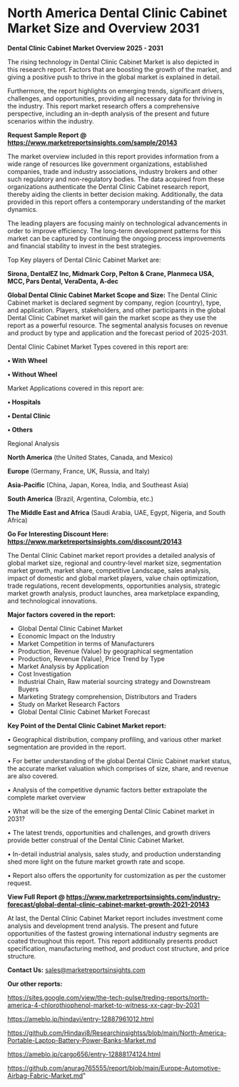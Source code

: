 # North America Dental Clinic Cabinet Market Size and Overview 2031

<Strong> Dental Clinic Cabinet Market Overview 2025 - 2031</strong>

The rising technology in Dental Clinic Cabinet Market is also depicted in this research report. Factors that are boosting the growth of the market, and giving a positive push to thrive in the global market is explained in detail.

Furthermore, the report highlights on emerging trends, significant drivers, challenges, and opportunities, providing all necessary data for thriving in the industry. This report market research offers a comprehensive perspective, including an in-depth analysis of the present and future scenarios within the industry.

<strong>Request Sample Report @ <a href=https://www.marketreportsinsights.com/sample/20143>https://www.marketreportsinsights.com/sample/20143</a></strong>

The market overview included in this report provides information from a wide range of resources like government organizations, established companies, trade and industry associations, industry brokers and other such regulatory and non-regulatory bodies. The data acquired from these organizations authenticate the Dental Clinic Cabinet research report, thereby aiding the clients in better decision making. Additionally, the data provided in this report offers a contemporary understanding of the market dynamics.

The leading players are focusing mainly on technological advancements in order to improve efficiency. The long-term development patterns for this market can be captured by continuing the ongoing process improvements and financial stability to invest in the best strategies.

Top Key players of Dental Clinic Cabinet Market are:

<strong>Sirona, DentalEZ Inc, Midmark Corp, Pelton & Crane, Planmeca USA, MCC, Pars Dental, VeraDenta, A-dec</strong>

<strong><b>Global Dental Clinic Cabinet Market Scope and Size:</b></strong>
The Dental Clinic Cabinet market is declared segment by company, region (country), type, and application. Players, stakeholders, and other participants in the global Dental Clinic Cabinet market will gain the market scope as they use the report as a powerful resource. The segmental analysis focuses on revenue and product by type and application and the forecast period of 2025-2031.

Dental Clinic Cabinet Market Types covered in this report are:

<strong>• With Wheel

• Without Wheel</strong>

Market Applications covered in this report are:

<strong>• Hospitals

• Dental Clinic

• Others</strong> 

Regional Analysis

<strong>North America</strong> (the United States, Canada, and Mexico)

<strong>Europe</strong> (Germany, France, UK, Russia, and Italy)

<strong>Asia-Pacific</strong> (China, Japan, Korea, India, and Southeast Asia)

<strong>South America</strong> (Brazil, Argentina, Colombia, etc.)

<strong>The Middle East and Africa</strong> (Saudi Arabia, UAE, Egypt, Nigeria, and South Africa)

<strong>Go For Interesting Discount Here: <a href=https://www.marketreportsinsights.com/discount/20143>https://www.marketreportsinsights.com/discount/20143</a></strong>

The Dental Clinic Cabinet market report provides a detailed analysis of global market size, regional and country-level market size, segmentation market growth, market share, competitive Landscape, sales analysis, impact of domestic and global market players, value chain optimization, trade regulations, recent developments, opportunities analysis, strategic market growth analysis, product launches, area marketplace expanding, and technological innovations.

<strong><b>Major factors covered in the report:</b></strong>
<ul>
  <li>Global Dental Clinic Cabinet Market </li>
  <li>Economic Impact on the Industry</li>
  <li>Market Competition in terms of Manufacturers</li>
  <li>Production, Revenue (Value) by geographical segmentation</li>
  <li>Production, Revenue (Value), Price Trend by Type</li>
  <li>Market Analysis by Application</li>
  <li>Cost Investigation</li>
  <li>Industrial Chain, Raw material sourcing strategy and Downstream Buyers</li>
  <li>Marketing Strategy comprehension, Distributors and Traders</li>
  <li>Study on Market Research Factors</li>
  <li>Global Dental Clinic Cabinet Market Forecast</li>
</ul>

<strong><b>Key Point of the Dental Clinic Cabinet Market report:</b></strong>

• Geographical distribution, company profiling, and various other market segmentation are provided in the report.

• For better understanding of the global Dental Clinic Cabinet market status, the accurate market valuation which comprises of size, share, and revenue are also covered.

• Analysis of the competitive dynamic factors better extrapolate the complete market overview

• What will be the size of the emerging Dental Clinic Cabinet market in 2031?

• The latest trends, opportunities and challenges, and growth drivers provide better construal of the Dental Clinic Cabinet Market.

• In-detail industrial analysis, sales study, and production understanding shed more light on the future market growth rate and scope.

• Report also offers the opportunity for customization as per the customer request.

<strong><b>View Full Report @ <a href=https://www.marketreportsinsights.com/industry-forecast/global-dental-clinic-cabinet-market-growth-2021-20143>https://www.marketreportsinsights.com/industry-forecast/global-dental-clinic-cabinet-market-growth-2021-20143</a></b></strong>


At last, the Dental Clinic Cabinet Market report includes investment come analysis and development trend analysis. The present and future opportunities of the fastest growing international industry segments are coated throughout this report. This report additionally presents product specification, manufacturing method, and product cost structure, and price structure.

<strong>Contact Us:</strong>
sales@marketreportsinsights.com

<strong>Our other reports:</strong>

<a href=https://sites.google.com/view/the-tech-pulse/treding-reports/north-america-4-chlorothiophenol-market-to-witness-xx-cagr-by-2031>https://sites.google.com/view/the-tech-pulse/treding-reports/north-america-4-chlorothiophenol-market-to-witness-xx-cagr-by-2031</a>

<a href=https://ameblo.jp/hindavi/entry-12887961012.html>https://ameblo.jp/hindavi/entry-12887961012.html</a>

<a href=https://github.com/Hindavi8/Researchinsightss/blob/main/North-America-Portable-Laptop-Battery-Power-Banks-Market.md>https://github.com/Hindavi8/Researchinsightss/blob/main/North-America-Portable-Laptop-Battery-Power-Banks-Market.md</a>

<a href=https://ameblo.jp/cargo656/entry-12888174124.html>https://ameblo.jp/cargo656/entry-12888174124.html</a>

<a href=https://github.com/anurag765555/report/blob/main/Europe-Automotive-Airbag-Fabric-Market.md>https://github.com/anurag765555/report/blob/main/Europe-Automotive-Airbag-Fabric-Market.md</a>"
